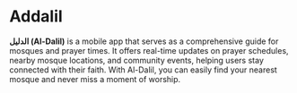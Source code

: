 # Addalil
**الدليل (Al-Dalil)** is a mobile app that serves as a comprehensive guide for mosques and prayer times. It offers real-time updates on prayer schedules, nearby mosque locations, and community events, helping users stay connected with their faith. With Al-Dalil, you can easily find your nearest mosque and never miss a moment of worship.

